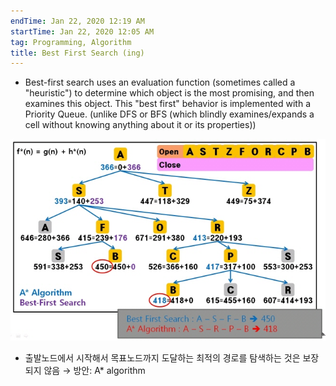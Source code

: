 ```yaml
---
endTime: Jan 22, 2020 12:19 AM
startTime: Jan 22, 2020 12:05 AM
tag: Programming, Algorithm
title: Best First Search (ing)
---
```


- Best-first search uses an evaluation function (sometimes called a "heuristic") to determine which object is the most promising, and then examines this object. This "best first" behavior is implemented with a Priority Queue. (unlike DFS or BFS (which blindly examines/expands a cell without knowing anything about it or its properties))

![BestFirstSearch/Untitled.png](BestFirstSearch/Untitled.png)

- 출발노드에서 시작해서 목표노드까지 도달하는 최적의 경로를 탐색하는 것은 보장되지 않음 → 방안: A* algorithm